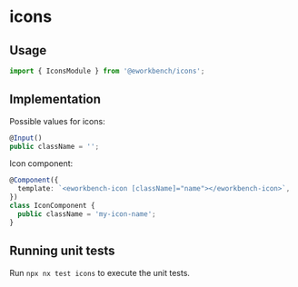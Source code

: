 # icons

## Usage

```ts
import { IconsModule } from '@eworkbench/icons';
```

## Implementation

Possible values for icons:

```ts
@Input()
public className = '';
```

Icon component:

```ts
@Component({
  template: `<eworkbench-icon [className]="name"></eworkbench-icon>`,
})
class IconComponent {
  public className = 'my-icon-name';
}
```

## Running unit tests

Run `npx nx test icons` to execute the unit tests.
